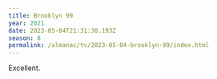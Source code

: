```yaml
---
title: Brooklyn 99
year: 2021
date: 2023-05-04T21:31:38.193Z
season: 8
permalink: /almanac/tv/2023-05-04-brooklyn-99/index.html
---
```


Excellent.